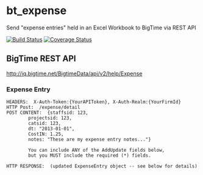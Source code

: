 # bt_expense
Send "expense entries" held in an Excel Workbook to BigTime via REST API

[![Build Status](https://travis-ci.org/Kilo59/bt_expense.svg?branch=master)](https://travis-ci.org/Kilo59/bt_expense)
[![Coverage Status](https://coveralls.io/repos/github/Kilo59/bt_expense/badge.svg)](https://coveralls.io/github/Kilo59/bt_expense)

## BigTime REST API
http://iq.bigtime.net/BigtimeData/api/v2/help/Expense

### Expense Entry

```
HEADERS:  X-Auth-Token:{YourAPIToken}, X-Auth-Realm:{YourFirmId}
HTTP Post:  /expense/detail
POST CONTENT:  {staffsid: 123, 
		projectsid: 123, 
		catsid: 123, 
		dt: "2013-01-01", 
		CostIN: 1.25, 
		notes: "These are my expense entry notes..."}
		
		You can include ANY of the AddUpdate fields below, 
		but you MUST include the required (*) fields.

HTTP RESPONSE:  (updated ExpenseEntry object -- see below for details)
```

